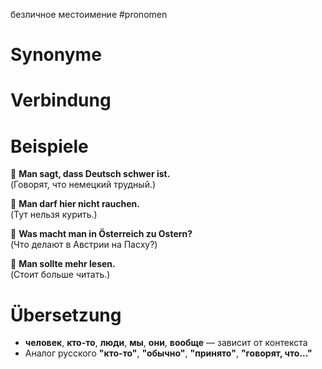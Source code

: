 безличное местоимение
#pronomen
# Synonyme

# Verbindung 

# Beispiele
🔹 **Man sagt, dass Deutsch schwer ist.**  
(Говорят, что немецкий трудный.)

🔹 **Man darf hier nicht rauchen.**  
(Тут нельзя курить.)

🔹 **Was macht man in Österreich zu Ostern?**  
(Что делают в Австрии на Пасху?)

🔹 **Man sollte mehr lesen.**  
(Стоит больше читать.)
# Übersetzung
- **человек**, **кто-то**, **люди**, **мы**, **они**, **вообще** — зависит от контекста
- Аналог русского **"кто-то"**, **"обычно"**, **"принято"**, **"говорят, что..."**